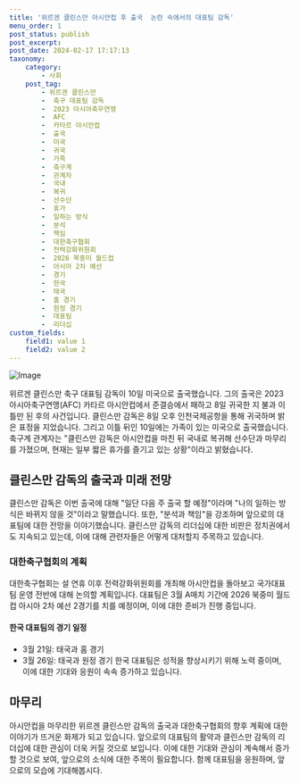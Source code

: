 ```yaml
---
title: '위르겐 클린스만 아시안컵 후 출국  논란 속에서의 대표팀 감독'
menu_order: 1
post_status: publish
post_excerpt: 
post_date: 2024-02-17 17:17:13
taxonomy:
    category:
        - 사회
    post_tag:
        - 위르겐 클린스만
        -  축구 대표팀 감독
        -  2023 아시아축우연맹
        -  AFC
        -  카타르 아시안컵
        -  출국
        -  미국
        -  귀국
        -  가족
        -  축구계
        -  관계자
        -  국내
        -  복귀
        -  선수단
        -  휴가
        -  일하는 방식
        -  분석
        -  책임
        -  대한축구협회
        -  전력강화위원회
        -  2026 북중미 월드컵
        -  아시아 2차 예선
        -  경기
        -  한국
        -  태국
        -  홈 경기
        -  원정 경기
        -  대표팀
        -  리더십
custom_fields:
    field1: value 1
    field2: value 2
---
```


![Image](https://imgnews.pstatic.net/image/025/2024/02/11/0003340774_001_20240211194801095.jpg?type=w647)

위르겐 클린스만 축구 대표팀 감독이 10일 미국으로 출국했습니다. 그의 출국은 2023 아시아축구연맹(AFC) 카타르 아시안컵에서 준결승에서 패하고 8일 귀국한 지 불과 이틀만 된 후의 사건입니다. 클린스만 감독은 8일 오후 인천국제공항을 통해 귀국하며 밝은 표정을 지었습니다. 그리고 이틀 뒤인 10일에는 가족이 있는 미국으로 출국했습니다. 축구계 관계자는 "클린스만 감독은 아시안컵을 마친 뒤 국내로 복귀해 선수단과 마무리를 가졌으며, 현재는 일부 짧은 휴가를 즐기고 있는 상황"이라고 밝혔습니다.
## 클린스만 감독의 출국과 미래 전망
클린스만 감독은 이번 출국에 대해 "일단 다음 주 출국 할 예정"이라며 "나의 일하는 방식은 바뀌지 않을 것"이라고 말했습니다. 또한, "분석과 책임"을 강조하며 앞으로의 대표팀에 대한 전망을 이야기했습니다. 클린스만 감독의 리더십에 대한 비판은 정치권에서도 지속되고 있는데, 이에 대해 관련자들은 어떻게 대처할지 주목하고 있습니다.
### 대한축구협회의 계획
대한축구협회는 설 연휴 이후 전력강화위원회를 개최해 아시안컵을 돌아보고 국가대표팀 운영 전반에 대해 논의할 계획입니다. 대표팀은 3월 A매치 기간에 2026 북중미 월드컵 아시아 2차 예선 2경기를 치를 예정이며, 이에 대한 준비가 진행 중입니다.
#### 한국 대표팀의 경기 일정
- 3월 21일: 태국과 홈 경기
- 3월 26일: 태국과 원정 경기
한국 대표팀은 성적을 향상시키기 위해 노력 중이며, 이에 대한 기대와 응원이 속속 증가하고 있습니다.
## 마무리
아시안컵을 마무리한 위르겐 클린스만 감독의 출국과 대한축구협회의 향후 계획에 대한 이야기가 뜨거운 화제가 되고 있습니다. 앞으로의 대표팀의 활약과 클린스만 감독의 리더십에 대한 관심이 더욱 커질 것으로 보입니다. 이에 대한 기대와 관심이 계속해서 증가할 것으로 보여, 앞으로의 소식에 대한 주목이 필요합니다. 함께 대표팀을 응원하며, 앞으로의 모습에 기대해봅시다.
